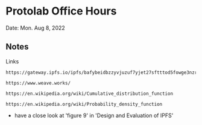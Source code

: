 # Protolab Office Hours

Date: Mon. Aug 8, 2022

## Notes

Links

```
https://gateway.ipfs.io/ipfs/bafybeidbzzyvjuzuf7yjet27sftttod5fowge3nzr3ybz5uxxldsdonozq

https://www.weave.works/

https://en.wikipedia.org/wiki/Cumulative_distribution_function

https://en.wikipedia.org/wiki/Probability_density_function

```

  * have a close look at 'figure 9' in 'Design and Evaluation of IPFS'
